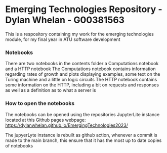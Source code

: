 # Emerging Technologies Repository - Dylan Whelan - G00381563

This is a respository containing my work for the emerging technologies module, for my final year in ATU software development

### Notebooks
There are two notebooks in the contents folder a Computations notebook and a HTTP notebook 
The Computations notebook contains information regarding rates of growth and plots displaying examples, some text on the Turing machine and a little on logic circuits
The HTTP notebook contains some information on the HTTP, including a bit on requests and responses as well as a definition as to what a server is

### How to open the notebooks

The notebooks can be opened using the repositories JupyterLite instance located at this Github pages webpage: https://dylanwhelan.github.io/EmergingTechnologies2023/

The jupyerLyte instance is rebuilt as github action, whenever a commit is made to the main branch, this ensure that it has the most up to date copies of notebooks
